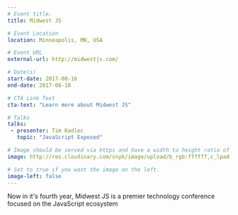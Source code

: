 ```yaml
---
# Event title.
title: Midwest JS

# Event Location
location: Minneapolis, MN, USA

# Event URL
external-url: http://midwestjs.com/

# Date(s)
start-date: 2017-08-16
end-date: 2017-08-18

# CTA Link Text
cta-text: "Learn more about Midwest JS"

# Talks
talks:
 - presenter: Tim Kadlec
   topic: "JavaScript Exposed"

# Image should be served via https and have a width to height ratio of ~2.34
image: http://res.cloudinary.com/snyk/image/upload/b_rgb:ffffff,c_lpad,h_219,w_500,q_auto/v1500994099/midwestjs-logo-400-tp.png

# Set to true if you want the image on the left.
image-left: false
---
```


Now in it's fourth year, Midwest JS is a premier technology conference focused on the JavaScript ecosystem